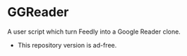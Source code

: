 GGReader
========

A user script which turn Feedly into a Google Reader clone.

* This repository version is ad-free.
